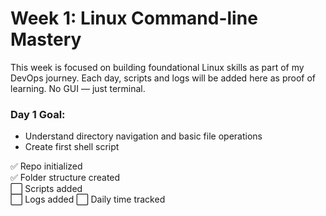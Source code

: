 # Week 1: Linux Command-line Mastery

This week is focused on building foundational Linux skills as part of my DevOps journey. Each day, scripts and logs will be added here as proof of learning. No GUI — just terminal.

### Day 1 Goal:
- Understand directory navigation and basic file operations
- Create first shell script

✅ Repo initialized  
✅ Folder structure created  
⬜ Scripts added  
⬜ Logs added
⬜ Daily time tracked
